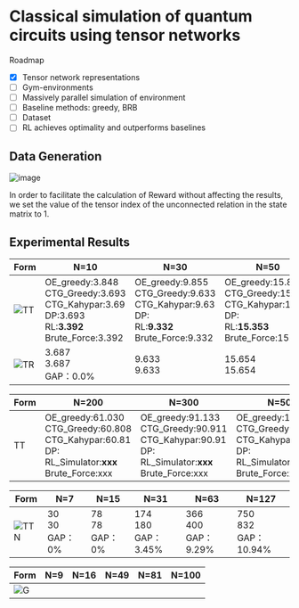 # Classical simulation of quantum circuits using tensor networks

Roadmap
- [x] Tensor network representations
- [ ] Gym-environments
- [ ] Massively parallel simulation of environment
- [ ] Baseline methods: greedy, BRB
- [ ] Dataset
- [ ] RL achieves optimality and outperforms baselines

## Data Generation

![image](https://user-images.githubusercontent.com/75991833/218404111-e23e9e9b-c2ac-4648-aa04-9a7208fa7693.png)

In order to facilitate the calculation of Reward without affecting the results, we set the value of the tensor index of the unconnected relation in the state matrix to 1.

## Experimental Results

|Form|N=10|N=30|N=50|N=100|
|-------| ----|------- | -----|------ |
|![TT](https://user-images.githubusercontent.com/75991833/217780619-40f42213-62b8-4db5-bfa9-0c9f8d97081d.png)|OE_greedy:3.848<br>CTG_Greedy:3.693<br>CTG_Kahypar:3.69<br>DP:3.693<br>RL:**3.392**<br>Brute_Force:3.392|OE_greedy:9.855<br>CTG_Greedy:9.633<br>CTG_Kahypar:9.63<br>DP:<br>RL:**9.332** <br>Brute_Force:9.332|OE_greedy:15.875<br>CTG_Greedy:15.654<br>CTG_Kahypar:15.65<br>DP:<br>RL:**15.353**<br>Brute_Force:15.353|OE_greedy:30.927<br>CTG_Greedy:30.705<br>CTG_Kahypar:30.71<br>DP:<br>RL:**30.404**<br>Brute_Force:30.404|
|![TR](https://user-images.githubusercontent.com/75991833/217780649-80acaa33-030b-46b9-9fc6-bf5bc84167a3.png)|3.687<br>3.687<br>GAP：0.0%|9.633<br>9.633<br>|15.654<br>15.654|30.705<br>30.705|

|Form|N=200|N=300|N=500|N=800|
|-------| ----|------- | -----|------ |
|TT|OE_greedy:61.030<br>CTG_Greedy:60.808<br>CTG_Kahypar:60.81<br>DP:<br>RL_Simulator:**xxx**<br>Brute_Force:xxx|OE_greedy:91.133<br>CTG_Greedy:90.911<br>CTG_Kahypar:90.91<br>DP:<br>RL_Simulator:**xxx**<br>Brute_Force:xxx|OE_greedy:151.339<br>CTG_Greedy:151.337<br>CTG_Kahypar:151.12<br>DP:<br>RL_Simulator:**xxx**<br>Brute_Force:xxx|OE_greedy:241.648<br>CTG_Greedy:241.426<br>CTG_Kahypar:241.43<br>DP:<br>RL_Simulator:**xxx**<br>Brute_Force:xxx|







|Form|N=7|N=15|N=31|N=63|N=127|
|-------| ----|------- | -----|------ |------ |
|![TTN](https://user-images.githubusercontent.com/75991833/217782955-cd2cd6e8-d0b8-4187-b7e7-d202266bcbfb.png)|30<br>30<br>GAP：0%|78<br>78<br>GAP：0%|174<br>180<br>GAP：3.45%|366<br>400<br>GAP：9.29%|750<br>832<br>GAP：10.94%|

|Form|N=9|N=16|N=49|N=81|N=100|
|-------| ----|------- | -----|------ |------ |
|![G](https://user-images.githubusercontent.com/75991833/217780858-eff2a41e-3847-4ed2-bbcb-5db8aa86d9ce.png)||||||
